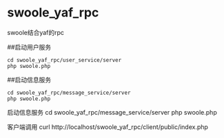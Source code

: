 # swoole_yaf_rpc
swoole结合yaf的rpc

##启动用户服务
```
cd swoole_yaf_rpc/user_service/server
php swoole.php
```

##启动信息服务
```
cd swoole_yaf_rpc/message_service/server
php swoole.php
```

启动信息服务
cd swoole_yaf_rpc/message_service/server
php swoole.php

客户端调用
curl http://localhost/swoole_yaf_rpc/client/public/index.php
